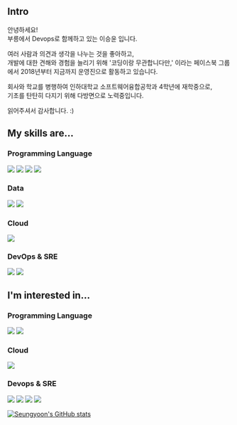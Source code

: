 ## Intro
안녕하세요!  
부릉에서 Devops로 함께하고 있는 이승윤 입니다.  

여러 사람과 의견과 생각을 나누는 것을 좋아하고,  
개발에 대한 견해와 경험을 늘리기 위해 '코딩이랑 무관합니다만,' 이라는 페이스북 그룹에서 2018년부터 지금까지 운영진으로 활동하고 있습니다.  

회사와 학교를 병행하여 인하대학교 소프트웨어융합공학과 4학년에 재학중으로,  
기초를 탄탄히 다지기 위해 다방면으로 노력중입니다.  

읽어주셔서 감사합니다. :)

## My skills are...
### Programming Language
<img src="https://img.shields.io/badge/Python-3776AB?style=flat-square&logo=Python&logoColor=white"/> <img src="https://img.shields.io/badge/C++-00599C?style=flat-square&logo=Cplusplus&logoColor=white"/> <img src="https://img.shields.io/badge/C Sharp-239120?style=flat-square&logo=C sharp&logoColor=white"/> <img src="https://img.shields.io/badge/Java-007396?style=flat-square&logo=Java&logoColor=white"/>

### Data
<img src="https://img.shields.io/badge/Kafka-231F20?style=flat-square&logo=Apache Kafka&logoColor=white"/> <img src="https://img.shields.io/badge/Redis-DC382D?style=flat-square&logo=Redis&logoColor=white"/>

### Cloud
<img src="https://img.shields.io/badge/AWS-232F3E?style=flat-square&logo=Amazon AWS&logoColor=white"/>

### DevOps & SRE
<img src="https://img.shields.io/badge/Terraform-7B42BC?style=flat-square&logo=Terraform&logoColor=white"/> <img src="https://img.shields.io/badge/Datadog-632CA6?style=flat-square&logo=Datadog&logoColor=white"/>

## I'm interested in...
### Programming Language
<img src="https://img.shields.io/badge/Kotlin-7F52FF?style=flat-square&logo=Kotlin&logoColor=white"/> <img src="https://img.shields.io/badge/Go-00ADD8?style=flat-square&logo=Go&logoColor=white"/>

### Cloud
<img src="https://img.shields.io/badge/Google Cloud-4285F4?style=flat-square&logo=Google Cloud&logoColor=white"/>

### Devops & SRE
<img src="https://img.shields.io/badge/Gitgub Actions-2088FF?style=flat-square&logo=Github Actions&logoColor=white"/> <img src="https://img.shields.io/badge/kubernetes-326CE5?style=flat-square&logo=Kubernetes&logoColor=white"/> <img src="https://img.shields.io/badge/Grafana-F46800?style=flat-square&logo=Grafana&logoColor=white"/> <img src="https://img.shields.io/badge/Prometheus-E6522C?style=flat-square&logo=Prometheus&logoColor=white"/>

[![Seungyoon's GitHub stats](https://github-readme-stats.vercel.app/api?username=omk2477)](https://github.com/anuraghazra/github-readme-stats)
